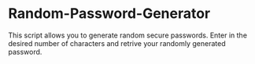 # Random-Password-Generator

This script allows you to generate random secure passwords. Enter in the desired number of characters and retrive your randomly generated password. 
